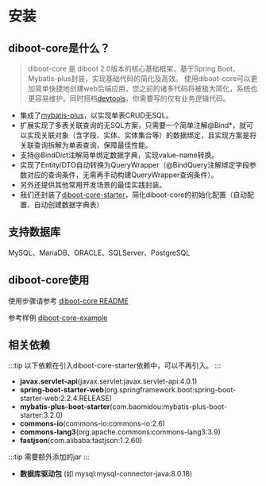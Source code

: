 # 安装

## diboot-core是什么？

>  diboot-core 是 diboot 2.0版本的核心基础框架，基于Spring Boot、Mybatis-plus封装，实现基础代码的简化及高效。
>  使用diboot-core可以更加简单快捷地创建web后端应用，您之前的诸多代码将被极大简化，系统也更容易维护。同时搭档[devtools](https://github.com/dibo-software/diboot-v2-example/tree/master/diboot-devtools-example)，你需要写的仅有业务逻辑代码。

* 集成了[mybatis-plus](https://mp.baomidou.com/)，以实现单表CRUD无SQL。
* 扩展实现了多表关联查询的无SQL方案，只需要一个简单注解@Bind*，就可以实现关联对象（含字段、实体、实体集合等）的数据绑定，且实现方案是将关联查询拆解为单表查询，保障最佳性能。
* 支持@BindDict注解简单绑定数据字典，实现value-name转换。
* 实现了Entity/DTO自动转换为QueryWrapper（@BindQuery注解绑定字段参数对应的查询条件，无需再手动构建QueryWrapper查询条件）。
* 另外还提供其他常用开发场景的最佳实践封装。
* 我们还封装了[diboot-core-starter](https://github.com/dibo-software/diboot-v2-example/tree/master/diboot-core-example)，简化diboot-core的初始化配置（自动配置、自动创建数据字典表）

## 支持数据库
MySQL、MariaDB、ORACLE、SQLServer、PostgreSQL

## diboot-core使用

使用步骤请参考 [diboot-core README](https://github.com/dibo-software/diboot-v2/tree/master/diboot-core)

参考样例 [diboot-core-example](https://github.com/dibo-software/diboot-v2-example/tree/master/diboot-core-example)

## 相关依赖
:::tip
以下依赖在引入diboot-core-starter依赖中，可以不再引入。
:::
* **javax.servlet-api**(javax.servlet:javax.servlet-api:4.0.1)
* **spring-boot-starter-web**(org.springframework.boot:spring-boot-starter-web:2.2.4.RELEASE)
* **mybatis-plus-boot-starter**(com.baomidou:mybatis-plus-boot-starter:3.2.0)
* **commons-io**(commons-io:commons-io:2.6)
* **commons-lang3**(org.apache.commons:commons-lang3:3.9)
* **fastjson**(com.alibaba:fastjson:1.2.60)

:::tip
需要额外添加的jar
:::
* **数据库驱动包** (如 mysql:mysql-connector-java:8.0.18)

